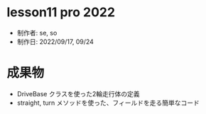 # lesson11 pro 2022

- 制作者: se, so
- 制作日: 2022/09/17, 09/24

# 成果物
- DriveBase クラスを使った2輪走行体の定義
- straight, turn メソッドを使った、フィールドを走る簡単なコード

